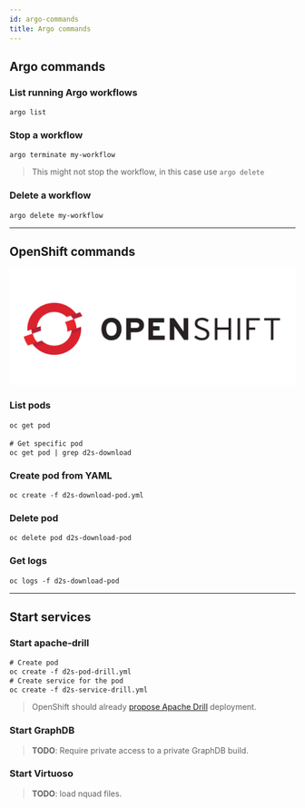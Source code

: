```yaml
---
id: argo-commands
title: Argo commands
---
```


## Argo commands

### List running Argo workflows

```shell
argo list
```

### Stop a workflow

```shell
argo terminate my-workflow
```

> This might not stop the workflow, in this case use `argo delete`

### Delete a workflow

```shell
argo delete my-workflow
```

---

## OpenShift commands

![OpenShift](/img/openshift-logo.png)

### List pods

```shell
oc get pod

# Get specific pod
oc get pod | grep d2s-download
```

### Create pod from YAML

```shell
oc create -f d2s-download-pod.yml
```

### Delete pod

```shell
oc delete pod d2s-download-pod
```

### Get logs

```shell
oc logs -f d2s-download-pod
```

---

## Start services

### Start apache-drill

```shell
# Create pod
oc create -f d2s-pod-drill.yml
# Create service for the pod
oc create -f d2s-service-drill.yml
```

> OpenShift should already [propose Apache Drill](https://thenewstack.io/mapr-brings-apache-spark-and-apache-drill-to-kubernetes/) deployment.

### Start GraphDB

> **TODO**: Require private access to a private GraphDB build.

### Start Virtuoso

> **TODO**: load nquad files.